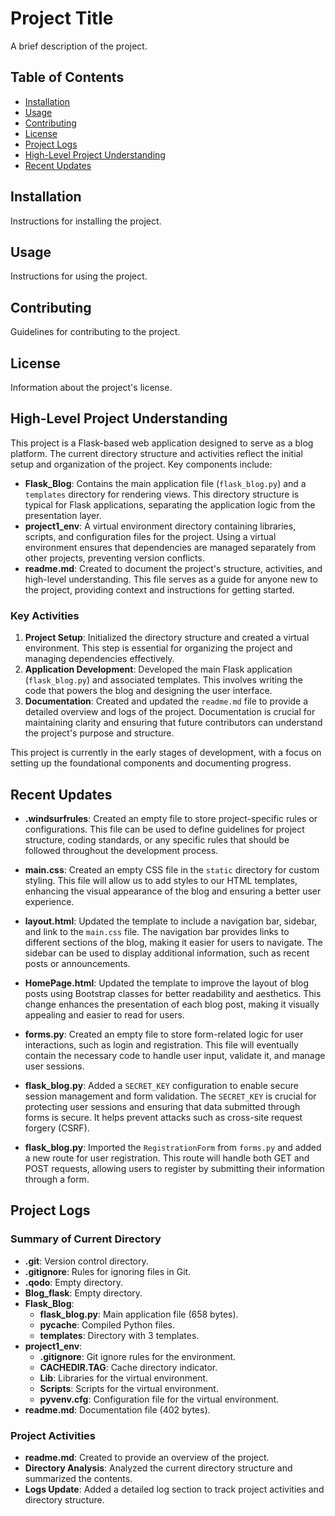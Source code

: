 # Project Title

A brief description of the project.

## Table of Contents

- [Installation](#installation)
- [Usage](#usage)
- [Contributing](#contributing)
- [License](#license)
- [Project Logs](#project-logs)
- [High-Level Project Understanding](#high-level-project-understanding)
- [Recent Updates](#recent-updates)

## Installation

Instructions for installing the project.

## Usage

Instructions for using the project.

## Contributing

Guidelines for contributing to the project.

## License

Information about the project's license.

## High-Level Project Understanding

This project is a Flask-based web application designed to serve as a blog platform. The current directory structure and activities reflect the initial setup and organization of the project. Key components include:

- **Flask_Blog**: Contains the main application file (`flask_blog.py`) and a `templates` directory for rendering views. This directory structure is typical for Flask applications, separating the application logic from the presentation layer.
- **project1_env**: A virtual environment directory containing libraries, scripts, and configuration files for the project. Using a virtual environment ensures that dependencies are managed separately from other projects, preventing version conflicts.
- **readme.md**: Created to document the project's structure, activities, and high-level understanding. This file serves as a guide for anyone new to the project, providing context and instructions for getting started.

### Key Activities
1. **Project Setup**: Initialized the directory structure and created a virtual environment. This step is essential for organizing the project and managing dependencies effectively.
2. **Application Development**: Developed the main Flask application (`flask_blog.py`) and associated templates. This involves writing the code that powers the blog and designing the user interface.
3. **Documentation**: Created and updated the `readme.md` file to provide a detailed overview and logs of the project. Documentation is crucial for maintaining clarity and ensuring that future contributors can understand the project's purpose and structure.

This project is currently in the early stages of development, with a focus on setting up the foundational components and documenting progress.

## Recent Updates

- **.windsurfrules**: Created an empty file to store project-specific rules or configurations. This file can be used to define guidelines for project structure, coding standards, or any specific rules that should be followed throughout the development process.

- **main.css**: Created an empty CSS file in the `static` directory for custom styling. This file will allow us to add styles to our HTML templates, enhancing the visual appearance of the blog and ensuring a better user experience.

- **layout.html**: Updated the template to include a navigation bar, sidebar, and link to the `main.css` file. The navigation bar provides links to different sections of the blog, making it easier for users to navigate. The sidebar can be used to display additional information, such as recent posts or announcements.

- **HomePage.html**: Updated the template to improve the layout of blog posts using Bootstrap classes for better readability and aesthetics. This change enhances the presentation of each blog post, making it visually appealing and easier to read for users.

- **forms.py**: Created an empty file to store form-related logic for user interactions, such as login and registration. This file will eventually contain the necessary code to handle user input, validate it, and manage user sessions.

- **flask_blog.py**: Added a `SECRET_KEY` configuration to enable secure session management and form validation. The `SECRET_KEY` is crucial for protecting user sessions and ensuring that data submitted through forms is secure. It helps prevent attacks such as cross-site request forgery (CSRF).

- **flask_blog.py**: Imported the `RegistrationForm` from `forms.py` and added a new route for user registration. This route will handle both GET and POST requests, allowing users to register by submitting their information through a form.

## Project Logs

### Summary of Current Directory
- **.git**: Version control directory.
- **.gitignore**: Rules for ignoring files in Git.
- **.qodo**: Empty directory.
- **Blog_flask**: Empty directory.
- **Flask_Blog**:
  - **flask_blog.py**: Main application file (658 bytes).
  - **__pycache__**: Compiled Python files.
  - **templates**: Directory with 3 templates.
- **project1_env**:
  - **.gitignore**: Git ignore rules for the environment.
  - **CACHEDIR.TAG**: Cache directory indicator.
  - **Lib**: Libraries for the virtual environment.
  - **Scripts**: Scripts for the virtual environment.
  - **pyvenv.cfg**: Configuration file for the virtual environment.
- **readme.md**: Documentation file (402 bytes).

### Project Activities
- **readme.md**: Created to provide an overview of the project.
- **Directory Analysis**: Analyzed the current directory structure and summarized the contents.
- **Logs Update**: Added a detailed log section to track project activities and directory structure.
